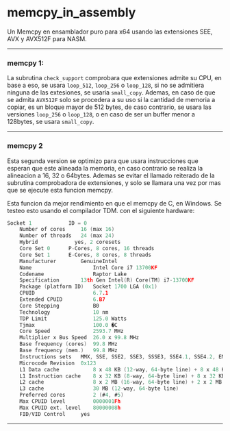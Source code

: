 # memcpy_in_assembly
Un Memcpy en ensamblador puro para x64 usando las extensiones SEE, AVX y AVX512F para NASM.

----

### memcpy 1:

La subrutina `check_support` comprobara que extensiones admite su CPU, en base a eso, se usara `loop_512`, `loop_256` o `loop_128`, si no se admitiera ninguna de las extesiones, se usaria `small_copy`.
Ademas, en caso de que se admita `AVX512F` solo se procedera a su uso si la cantidad de memoria a copiar, es un bloque mayor de 512 bytes, de caso contrario, se usara las versiones `loop_256` o `loop_128`, o en caso de ser un buffer menor a 128bytes, se usara `small_copy`.

----

### memcpy 2

Esta segunda version se optimizo para que usara instrucciones que esperan que este alineada la memoria, en caso contrario se realiza la alineacion a 16, 32 o 64bytes. Ademas se evitar el llamado reiterado de la subrutina comprobadora de extensiones, y solo se llamara una vez por mas que se ejecute esta funcion memcpy.

Esta funcion da mejor rendimiento en que el memcpy de C, en Windows.
Se testeo esto usando el compilador TDM. con el siguiente hardware:

```c
Socket 1			ID = 0
	Number of cores		16 (max 16)
	Number of threads	24 (max 24)
	Hybrid			  yes, 2 coresets
	Core Set 0		P-Cores, 8 cores, 16 threads
	Core Set 1		E-Cores, 8 cores, 8 threads
	Manufacturer		GenuineIntel
	Name                    Intel Core i7 13700KF
	Codename                Raptor Lake
	Specification		13th Gen Intel(R) Core(TM) i7-13700KF
	Package (platform ID)	Socket 1700 LGA (0x1)
	CPUID                   6.7.1
	Extended CPUID          6.B7
	Core Stepping           B0
	Technology              10 nm
	TDP Limit               125.0 Watts
	Tjmax                   100.0 �C
	Core Speed              2593.7 MHz
	Multiplier x Bus Speed	26.0 x 99.8 MHz
	Base frequency (cores)	99.8 MHz
	Base frequency (mem.)	99.8 MHz
	Instructions sets	MMX, SSE, SSE2, SSE3, SSSE3, SSE4.1, SSE4.2, EM64T, AES, AVX, AVX2, FMA3, SHA
	Microcode Revision	0x123
	L1 Data cache           8 x 48 KB (12-way, 64-byte line) + 8 x 48 KB (12-way, 64-byte line)
	L1 Instruction cache	8 x 32 KB (8-way, 64-byte line) + 8 x 32 KB (8-way, 64-byte line)
	L2 cache                8 x 2 MB (16-way, 64-byte line) + 2 x 2 MB (16-way, 64-byte line)
	L3 cache                30 MB (12-way, 64-byte line)
	Preferred cores         2 (#4, #5)
	Max CPUID level         0000001Fh
	Max CPUID ext. level	80000008h
	FID/VID Control		yes

```

----

